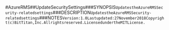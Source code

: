 #AzureRMS##UpdateSecuritySettings###SYNOPSIS```UpdatestheAzureRMSSecurity-relatedsettings```###DESCRIPTION```UpdatestheAzureRMSSecurity-relatedsettings```###NOTES```Version:1.0Lastupdated:27November2018Copyright(c)BitTitan,Inc.Allrightsreserved.LicensedundertheMITLicense.```
